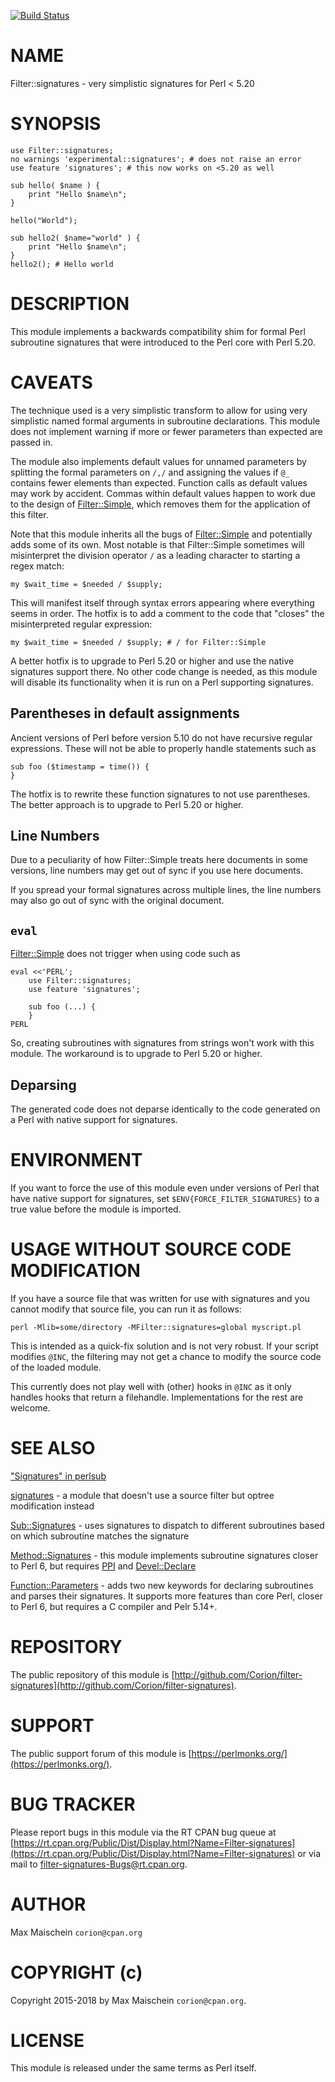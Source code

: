 
[![Build Status](https://travis-ci.org/Corion/Filter-signatures.svg?branch=master)](https://github.com/Corion/Filter-signatures)

# NAME

Filter::signatures - very simplistic signatures for Perl < 5.20

# SYNOPSIS

    use Filter::signatures;
    no warnings 'experimental::signatures'; # does not raise an error
    use feature 'signatures'; # this now works on <5.20 as well

    sub hello( $name ) {
        print "Hello $name\n";
    }

    hello("World");

    sub hello2( $name="world" ) {
        print "Hello $name\n";
    }
    hello2(); # Hello world

# DESCRIPTION

This module implements a backwards compatibility shim for formal Perl subroutine
signatures that were introduced to the Perl core with Perl 5.20.

# CAVEATS

The technique used is a very simplistic transform to allow for using very
simplistic named formal arguments in subroutine declarations. This module
does not implement warning if more or fewer parameters than expected are
passed in.

The module also implements default values for unnamed parameters by
splitting the formal parameters on `/,/` and assigning the values
if `@_` contains fewer elements than expected. Function calls
as default values may work by accident. Commas within default values happen
to work due to the design of [Filter::Simple](https://metacpan.org/pod/Filter::Simple), which removes them for
the application of this filter.

Note that this module inherits all the bugs of [Filter::Simple](https://metacpan.org/pod/Filter::Simple) and potentially
adds some of its own. Most notable is that Filter::Simple sometimes will
misinterpret the division operator `/` as a leading character to starting
a regex match:

    my $wait_time = $needed / $supply;

This will manifest itself through syntax errors appearing where everything
seems in order. The hotfix is to add a comment to the code that "closes"
the misinterpreted regular expression:

    my $wait_time = $needed / $supply; # / for Filter::Simple

A better hotfix is to upgrade to Perl 5.20 or higher and use the native
signatures support there. No other code change is needed, as this module will
disable its functionality when it is run on a Perl supporting signatures.

## Parentheses in default assignments

Ancient versions of Perl before version 5.10 do not have recursive regular
expressions. These will not be able to properly handle statements such
as

    sub foo ($timestamp = time()) {
    }

The hotfix is to rewrite these function signatures to not use parentheses. The
better approach is to upgrade to Perl 5.20 or higher.

## Line Numbers

Due to a peculiarity of how Filter::Simple treats here documents in some
versions, line numbers may get out of sync if you use here documents.

If you spread your formal signatures across multiple lines, the line numbers
may also go out of sync with the original document.

## `eval`

[Filter::Simple](https://metacpan.org/pod/Filter::Simple) does not trigger when using
code such as

    eval <<'PERL';
        use Filter::signatures;
        use feature 'signatures';

        sub foo (...) {
        }
    PERL

So, creating subroutines with signatures from strings won't work with
this module. The workaround is to upgrade to Perl 5.20 or higher.

## Deparsing

The generated code does not deparse identically to the code generated on a
Perl with native support for signatures.

# ENVIRONMENT

If you want to force the use of this module even under versions of
Perl that have native support for signatures, set
`$ENV{FORCE_FILTER_SIGNATURES}` to a true value before the module is
imported.

# USAGE WITHOUT SOURCE CODE MODIFICATION

If you have a source file that was written for use with signatures and you
cannot modify that source file, you can run it as follows:

    perl -Mlib=some/directory -MFilter::signatures=global myscript.pl

This is intended as a quick-fix solution and is not very robust. If your
script modifies `@INC`,  the filtering may not get a chance to modify
the source code of the loaded module.

This currently does not play well with (other) hooks in `@INC` as it
only handles hooks that return a filehandle. Implementations for the
rest are welcome.

# SEE ALSO

["Signatures" in perlsub](https://metacpan.org/pod/perlsub#Signatures)

[signatures](https://metacpan.org/pod/signatures) - a module that doesn't use a source filter but optree
modification instead

[Sub::Signatures](https://metacpan.org/pod/Sub::Signatures) - uses signatures to dispatch to different subroutines
based on which subroutine matches the signature

[Method::Signatures](https://metacpan.org/pod/Method::Signatures) - this module implements subroutine signatures
closer to Perl 6, but requires [PPI](https://metacpan.org/pod/PPI) and [Devel::Declare](https://metacpan.org/pod/Devel::Declare)

[Function::Parameters](https://metacpan.org/pod/Function::Parameters) - adds two new keywords for declaring subroutines and
parses their signatures. It supports more features than core Perl, closer to
Perl 6, but requires a C compiler and Pelr 5.14+.

# REPOSITORY

The public repository of this module is
[http://github.com/Corion/filter-signatures](http://github.com/Corion/filter-signatures).

# SUPPORT

The public support forum of this module is
[https://perlmonks.org/](https://perlmonks.org/).

# BUG TRACKER

Please report bugs in this module via the RT CPAN bug queue at
[https://rt.cpan.org/Public/Dist/Display.html?Name=Filter-signatures](https://rt.cpan.org/Public/Dist/Display.html?Name=Filter-signatures)
or via mail to [filter-signatures-Bugs@rt.cpan.org](https://metacpan.org/pod/filter-signatures-Bugs@rt.cpan.org).

# AUTHOR

Max Maischein `corion@cpan.org`

# COPYRIGHT (c)

Copyright 2015-2018 by Max Maischein `corion@cpan.org`.

# LICENSE

This module is released under the same terms as Perl itself.
